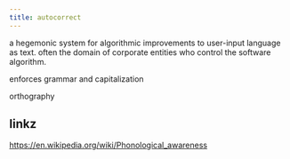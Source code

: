 ```yaml
---
title: autocorrect
---
```


a hegemonic system for algorithmic improvements to user-input language as text. often the domain of corporate entities who control the software algorithm.

enforces grammar and capitalization

orthography

linkz
-----

<https://en.wikipedia.org/wiki/Phonological_awareness>
